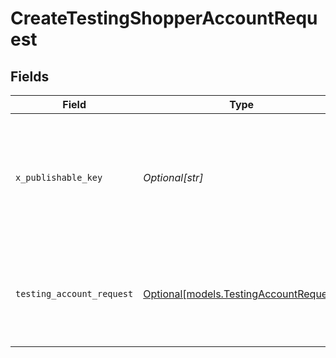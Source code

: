 # CreateTestingShopperAccountRequest


## Fields

| Field                                                                                                                                                                 | Type                                                                                                                                                                  | Required                                                                                                                                                              | Description                                                                                                                                                           | Example                                                                                                                                                               |
| --------------------------------------------------------------------------------------------------------------------------------------------------------------------- | --------------------------------------------------------------------------------------------------------------------------------------------------------------------- | --------------------------------------------------------------------------------------------------------------------------------------------------------------------- | --------------------------------------------------------------------------------------------------------------------------------------------------------------------- | --------------------------------------------------------------------------------------------------------------------------------------------------------------------- |
| `x_publishable_key`                                                                                                                                                   | *Optional[str]*                                                                                                                                                       | :heavy_minus_sign:                                                                                                                                                    | The publicly viewable identifier used to identify a merchant division. This key is found in the Developer > API section of the Bolt Merchant Dashboard [RECOMMENDED]. |                                                                                                                                                                       |
| `testing_account_request`                                                                                                                                             | [Optional[models.TestingAccountRequest]](../models/testingaccountrequest.md)                                                                                          | :heavy_minus_sign:                                                                                                                                                    | N/A                                                                                                                                                                   | {<br/>"deactivate_in_days": 30,<br/>"email_state": "verified",<br/>"phone_state": "verified"<br/>}                                                                    |